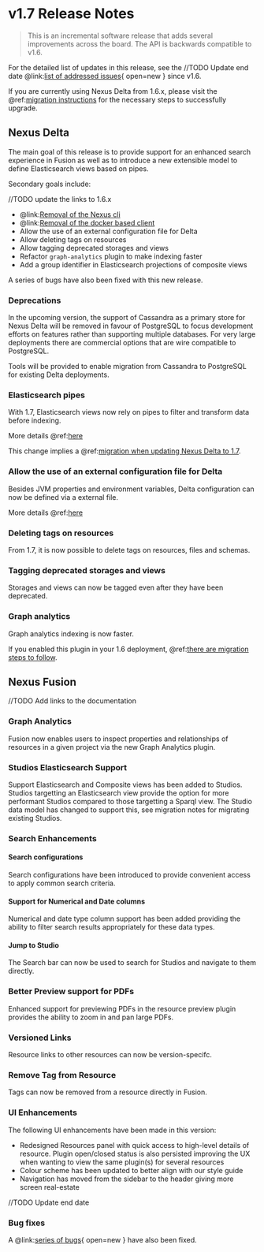 # v1.7 Release Notes

> This is an incremental software release that adds several improvements across the board. The API is backwards
> compatible to v1.6.

For the detailed list of updates in this release, see the
//TODO Update end date 
@link:[list of addressed issues](https://github.com/BlueBrain/nexus/issues?q=is%3Aissue+is%3Aclosed+closed%3A2021-10-14..2022-02-01+){ open=new }
since v1.6.

If you are currently using Nexus Delta from 1.6.x, please
visit the @ref:[migration instructions](v1.6-to-v1.7-migration.md) for the necessary steps to successfully upgrade.

## Nexus Delta

The main goal of this release is to provide support for an enhanced search experience in Fusion as well as to introduce
a new extensible model to define Elasticsearch views based on pipes.

Secondary goals include:

//TODO update the links to 1.6.x

- @link:[Removal of the Nexus cli](https://bluebrainnexus.io/v1.5.x/docs/utilities/index.html#nexus-cli)
- @link:[Removal of the docker based client](https://bluebrainnexus.io/v1.5.x/docs/utilities/projections.html)
- Allow the use of an external configuration file for Delta
- Allow deleting tags on resources
- Allow tagging deprecated storages and views
- Refactor `graph-analytics` plugin to make indexing faster
- Add a group identifier in Elasticsearch projections of composite views

A series of bugs have also been fixed with this new release.

### Deprecations

In the upcoming version, the support of Cassandra as a primary store for Nexus Delta will be removed in favour of PostgreSQL to focus development efforts on features rather than supporting multiple databases. 
For very large deployments there are commercial options that are wire compatible to PostgreSQL.

Tools will be provided to enable migration from Cassandra to PostgreSQL for existing Delta deployments.

### Elasticsearch pipes

With 1.7, Elasticsearch views now rely on pipes to filter and transform data before indexing.

More details @ref:[here](../delta/api/views/elasticsearch-view-api.md)

This change implies a @ref:[migration when updating Nexus Delta to 1.7](v1.6-to-v1.7-migration.md).

### Allow the use of an external configuration file for Delta

Besides JVM properties and environment variables, Delta configuration can now be defined via a external file.

More details @ref:[here](../getting-started/running-nexus/configuration/index.md)

### Deleting tags on resources

From 1.7, it is now possible to delete tags on resources, files and schemas.

### Tagging deprecated storages and views

Storages and views can now be tagged even after they have been deprecated.

### Graph analytics

Graph analytics indexing is now faster.

If you enabled this plugin in your 1.6 deployment, @ref:[there are migration steps to follow](v1.6-to-v1.7-migration.md).

## Nexus Fusion
//TODO Add links to the documentation

### Graph Analytics
Fusion now enables users to inspect properties and relationships of resources in a given project via the new Graph Analytics plugin.
### Studios Elasticsearch Support
Support Elasticsearch and Composite views has been added to Studios. Studios targetting an Elasticsearch view provide the option for more performant Studios compared to those targetting a Sparql view. The Studio data model has changed to support this, see migration notes for migrating existing Studios.
### Search Enhancements
#### Search configurations
Search configurations have been introduced to provide convenient access to apply common search criteria.
#### Support for Numerical and Date columns
Numerical and date type column support has been added providing the ability to filter search results appropriately for these data types.
#### Jump to Studio
The Search bar can now be used to search for Studios and navigate to them directly.
### Better Preview support for PDFs
Enhanced support for previewing PDFs in the resource preview plugin provides the ability to zoom in and pan large PDFs.
### Versioned Links
Resource links to other resources can now be version-specifc.
### Remove Tag from Resource
Tags can now be removed from a resource directly in Fusion.
### UI Enhancements
The following UI enhancements have been made in this version:

- Redesigned Resources panel with quick access to high-level details of resource. Plugin open/closed status is also persisted improving the UX when wanting to view the same plugin(s) for several resources
- Colour scheme has been updated to better align with our style guide
- Navigation has moved from the sidebar to the header giving more screen real-estate


//TODO Update end date 

### Bug fixes

A @link:[series of bugs](https://github.com/BlueBrain/nexus/issues?page=1&q=is%3Aissue+is%3Aclosed+closed%3A2021-10-14..2022-02-01+label%3Abug+label%3Afusion){ open=new } have also been fixed.

